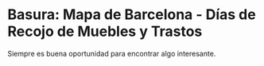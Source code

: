 # Basura: Mapa de Barcelona - Días de Recojo de Muebles y Trastos
Siempre es buena oportunidad para encontrar algo interesante.

